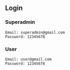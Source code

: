 
## Login
### Superadmin
```
Email: superadmin@gmail.com
Password: 12345678
```
### User
```
Email: user@gmail.com
Password: 12345678
```
